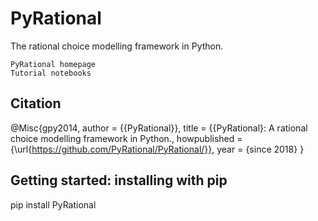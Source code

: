 # PyRational 

The rational choice modelling framework in Python.

    PyRational homepage
    Tutorial notebooks
    
## Citation
@Misc{gpy2014,
  author =   {{PyRational}},
  title =    {{PyRational}: A rational choice modelling framework in Python.,
  howpublished = {\url{https://github.com/PyRational/PyRational/}},
  year = {since 2018}
}
## Getting started: installing with pip

pip install PyRational
